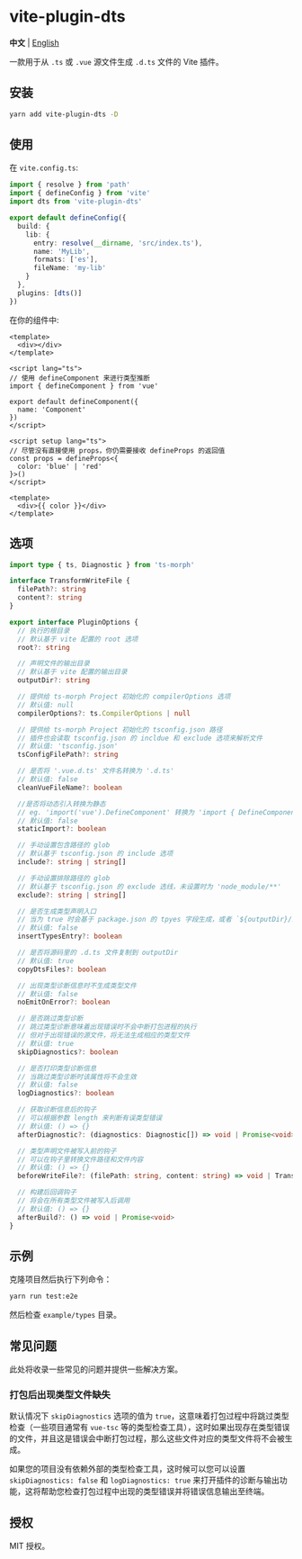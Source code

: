 # vite-plugin-dts

**中文** | [English](./README.md)

一款用于从 `.ts` 或 `.vue` 源文件生成 `.d.ts` 文件的 Vite 插件。

## 安装

```sh
yarn add vite-plugin-dts -D
```

## 使用

在 `vite.config.ts`:

```ts
import { resolve } from 'path'
import { defineConfig } from 'vite'
import dts from 'vite-plugin-dts'

export default defineConfig({
  build: {
    lib: {
      entry: resolve(__dirname, 'src/index.ts'),
      name: 'MyLib',
      formats: ['es'],
      fileName: 'my-lib'
    }
  },
  plugins: [dts()]
})
```

在你的组件中:

```vue
<template>
  <div></div>
</template>

<script lang="ts">
// 使用 defineComponent 来进行类型推断
import { defineComponent } from 'vue'

export default defineComponent({
  name: 'Component'
})
</script>
```

```vue
<script setup lang="ts">
// 尽管没有直接使用 props，你仍需要接收 defineProps 的返回值
const props = defineProps<{
  color: 'blue' | 'red'
}>()
</script>

<template>
  <div>{{ color }}</div>
</template>
```

## 选项

```ts
import type { ts, Diagnostic } from 'ts-morph'

interface TransformWriteFile {
  filePath?: string
  content?: string
}

export interface PluginOptions {
  // 执行的根目录
  // 默认基于 vite 配置的 root 选项
  root?: string

  // 声明文件的输出目录
  // 默认基于 vite 配置的输出目录
  outputDir?: string

  // 提供给 ts-morph Project 初始化的 compilerOptions 选项
  // 默认值: null
  compilerOptions?: ts.CompilerOptions | null

  // 提供给 ts-morph Project 初始化的 tsconfig.json 路径
  // 插件也会读取 tsconfig.json 的 incldue 和 exclude 选项来解析文件
  // 默认值: 'tsconfig.json'
  tsConfigFilePath?: string

  // 是否将 '.vue.d.ts' 文件名转换为 '.d.ts'
  // 默认值: false
  cleanVueFileName?: boolean

  //是否将动态引入转换为静态
  // eg. 'import('vue').DefineComponent' 转换为 'import { DefineComponent } from "vue"'
  // 默认值: false
  staticImport?: boolean

  // 手动设置包含路径的 glob
  // 默认基于 tsconfig.json 的 include 选项
  include?: string | string[]

  // 手动设置排除路径的 glob
  // 默认基于 tsconfig.json 的 exclude 选线，未设置时为 'node_module/**'
  exclude?: string | string[]

  // 是否生成类型声明入口
  // 当为 true 时会基于 package.json 的 tpyes 字段生成，或者 `${outputDir}/index.d.ts`
  // 默认值: false
  insertTypesEntry?: boolean

  // 是否将源码里的 .d.ts 文件复制到 outputDir
  // 默认值: true
  copyDtsFiles?: boolean

  // 出现类型诊断信息时不生成类型文件
  // 默认值: false
  noEmitOnError?: boolean

  // 是否跳过类型诊断
  // 跳过类型诊断意味着出现错误时不会中断打包进程的执行
  // 但对于出现错误的源文件，将无法生成相应的类型文件
  // 默认值: true
  skipDiagnostics?: boolean

  // 是否打印类型诊断信息
  // 当跳过类型诊断时该属性将不会生效
  // 默认值: false
  logDiagnostics?: boolean

  // 获取诊断信息后的钩子
  // 可以根据参数 length 来判断有误类型错误
  // 默认值: () => {}
  afterDiagnostic?: (diagnostics: Diagnostic[]) => void | Promise<void>

  // 类型声明文件被写入前的钩子
  // 可以在钩子里转换文件路径和文件内容
  // 默认值: () => {}
  beforeWriteFile?: (filePath: string, content: string) => void | TransformWriteFile

  // 构建后回调钩子
  // 将会在所有类型文件被写入后调用
  // 默认值: () => {}
  afterBuild?: () => void | Promise<void>
}
```

## 示例

克隆项目然后执行下列命令：

```sh
yarn run test:e2e
```

然后检查 `example/types` 目录。

## 常见问题

此处将收录一些常见的问题并提供一些解决方案。

### 打包后出现类型文件缺失

默认情况下 `skipDiagnostics` 选项的值为 `true`，这意味着打包过程中将跳过类型检查（一些项目通常有 `vue-tsc` 等的类型检查工具），这时如果出现存在类型错误的文件，并且这是错误会中断打包过程，那么这些文件对应的类型文件将不会被生成。

如果您的项目没有依赖外部的类型检查工具，这时候可以您可以设置 `skipDiagnostics: false` 和 `logDiagnostics: true` 来打开插件的诊断与输出功能，这将帮助您检查打包过程中出现的类型错误并将错误信息输出至终端。

## 授权

MIT 授权。
